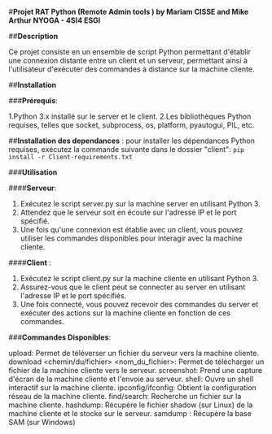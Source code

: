 #**Projet RAT Python (Remote Admin tools ) by Mariam CISSE and Mike Arthur NYOGA - 4SI4 ESGI**

##**Description**

Ce projet consiste en un ensemble de script Python permettant d'établir une connexion distante entre un client et un serveur, permettant ainsi à l'utilisateur d'exécuter des commandes à distance sur la machine cliente.

##**Installation**

###**Prérequis**:
	
1.Python 3.x installé sur le server et le client.
2.Les bibliothèques Python requises, telles que socket, subprocess, os, platform, pyautogui, PIL, etc.

##**Installation des dependances** :
pour installer les dépendances Python requises, exécutez la commande suivante dans le dossier "client":
		```pip install -r Client-requirements.txt```
		
###**Utilisation**

####**Serveur**:
			
1. Exécutez le script server.py sur la machine server en utilisant Python 3.
2. Attendez que le serveur soit en écoute sur l'adresse IP et le port spécifié.
3. Une fois qu'une connexion est établie avec un client, vous pouvez utiliser les commandes disponibles pour interagir avec la machine cliente.

####**Client** :

1. Exécutez le script client.py sur la machine cliente en utilisant Python 3.
2. Assurez-vous que le client peut se connecter au server en utilisant l'adresse IP et le port spécifiés.
3. Une fois connecté, vous pouvez recevoir des commandes du server et exécuter des actions sur la machine cliente en fonction de ces commandes.

	
###**Commandes Disponibles**: 

upload: Permet de téléverser un fichier du serveur vers la machine cliente.
download <chemin/du/fichier> <nom_du_fichier>: Permet de télécharger un fichier de la machine cliente vers le serveur.
screenshot: Prend une capture d'écran de la machine cliente et l'envoie au serveur.
shell: Ouvre un shell interactif sur la machine cliente.
ipconfig/ifconfig: Obtient la configuration réseau de la machine cliente.
find/search: Recherche un fichier sur la machine cliente.
hashdump: Récupère le fichier shadow (sur Linux) de la machine cliente et le stocke sur le serveur.
samdump :  Récupère la base SAM (sur Windows) 
